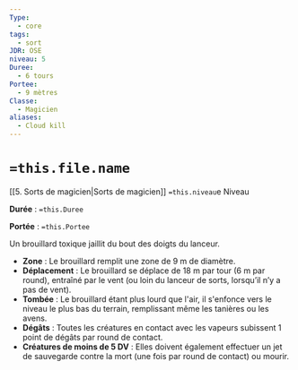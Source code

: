```yaml
---
Type:
  - core
tags:
  - sort
JDR: OSE
niveau: 5
Duree:
  - 6 tours
Portee:
  - 9 mètres
Classe:
  - Magicien
aliases:
  - Cloud kill
---
```

# `=this.file.name`  

[[5. Sorts de magicien|Sorts de magicien]] `=this.niveau`e Niveau

**Durée** : `=this.Duree`

**Portée** : `=this.Portee`

Un brouillard toxique jaillit du bout des doigts du lanceur.

- **Zone** : Le brouillard remplit une zone de 9 m de diamètre.
- **Déplacement** : Le brouillard se déplace de 18 m par tour (6 m par round), entraîné par le vent (ou loin du lanceur de sorts, lorsqu’il n’y a pas de vent).
- **Tombée** : Le brouillard étant plus lourd que l'air, il s'enfonce vers le niveau le plus bas du terrain, remplissant même les tanières ou les avens.
- **Dégâts** : Toutes les créatures en contact avec les vapeurs subissent 1 point de dégâts par round de contact.
- **Créatures de moins de 5 DV** : Elles doivent également effectuer un jet de sauvegarde contre la mort (une fois par round de contact) ou mourir.
